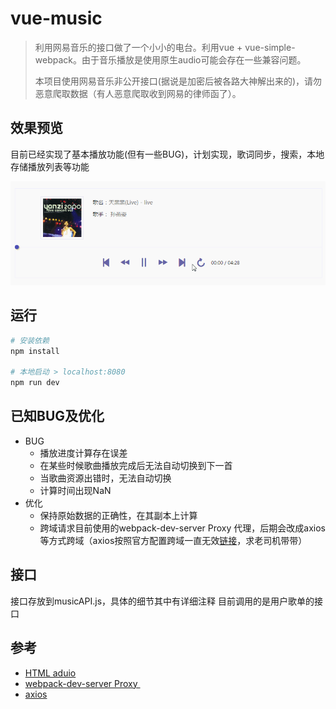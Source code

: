 # vue-music

> 利用网易音乐的接口做了一个小小的电台。利用vue + vue-simple-webpack。由于音乐播放是使用原生audio可能会存在一些兼容问题。
>
> 本项目使用网易音乐非公开接口(据说是加密后被各路大神解出来的)，请勿恶意爬取数据（有人恶意爬取收到网易的律师函了）。



## 效果预览

目前已经实现了基本播放功能(但有一些BUG)，计划实现，歌词同步，搜索，本地存储播放列表等功能

 ![vue-datepicker](https://github.com/2ue/vue-music/blob/master/src/assets/vue-music.gif)

## 运行

``` bash
# 安装依赖
npm install

# 本地启动 > localhost:8080
npm run dev
```

## 已知BUG及优化

- BUG
  - 播放进度计算存在误差
  - 在某些时候歌曲播放完成后无法自动切换到下一首
  - 当歌曲资源出错时，无法自动切换
  - 计算时间出现NaN
- 优化
  - 保持原始数据的正确性，在其副本上计算
  - 跨域请求目前使用的webpack-dev-server Proxy 代理，后期会改成axios等方式跨域（axios按照官方配置跨域一直无效[链接](https://github.com/mzabriskie/axios/issues/335)，求老司机带带）

## 接口

接口存放到musicAPI.js，具体的细节其中有详细注释
目前调用的是用户歌单的接口

## 参考

- [HTML aduio](http://www.w3school.com.cn/jsref/dom_obj_audio.asp)
- [webpack-dev-server Proxy ](https://segmentfault.com/q/1010000004881097)
- [axios](https://github.com/mzabriskie/axios)

